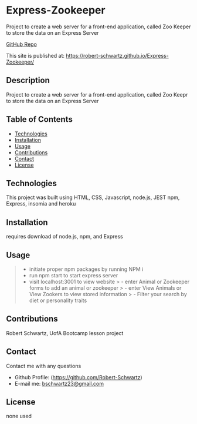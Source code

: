 # Express-Zookeeper
Project to create a web server for a front-end application, called Zoo Keeper to store the data on an Express Server

[GitHub Repo](https://github.com/Robert-Schwartz/Express-Zookeeper)  

This site is published at: https://robert-schwartz.github.io/Express-Zookeeper/


## Description
Project to create a web server for a front-end application, called Zoo Keepr to store the data on an Express Server

## Table of Contents
- [Technologies](#Technologies)
- [Installation](#Installation)
- [Usage](#usage)
- [Contributions](#Contributions)
- [Contact](#Contact)
- [License](#license)

## Technologies
This project was built using HTML, CSS, Javascript, node.js, JEST npm, Express, insomia and heroku

## Installation
requires download of node.js, npm, and Express

## Usage
> - initiate proper npm packages by running NPM i 
> - run npm start to start express server
>  - visit localhost:3001 to view website
    >  - enter Animal or Zookeeper forms to add an animal or zookeeper 
    >  - enter View Animals or View Zookers to view stored information 
    >  - Filter your search by diet or personality traits 


## Contributions
Robert Schwartz, UofA Bootcamp lesson project 

## Contact
Contact me with any questions
- Github Profile: (https://github.com/Robert-Schwartz)
- E-mail me: bschwartz23@gmail.com

## License
none used

